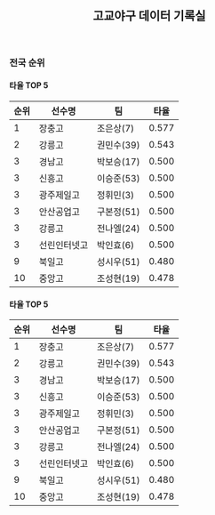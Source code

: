 <h2 style="text-align:center;">고교야구 데이터 기록실</h2>  

&nbsp;
&nbsp;


### 전국 순위

####  타율 TOP 5
  
| 순위  | 선수명 | 팀 | 타율 |
| -- | -- | -- | -- |
| 1  | 장충고    | 조은상(7)  | 0.577 |
| 2  | 강릉고    | 권민수(39) | 0.543 |
| 3  | 경남고    | 박보승(17) | 0.500 |
| 3  | 신흥고    | 이승준(53) | 0.500 |
| 3  | 광주제일고  | 정휘민(3)  | 0.500 |
| 3  | 안산공업고  | 구본정(51) | 0.500 |
| 3  | 강릉고    | 전나엘(24) | 0.500   |
| 3  | 선린인터넷고 | 박인효(6)  | 0.500 |
| 9  | 북일고    | 성시우(51) | 0.480 |
| 10 | 중앙고    | 조성현(19) | 0.478 |


####  타율 TOP 5
  
| 순위  | 선수명 | 팀 | 타율 |
| -- | -- | -- | -- |
| 1  | 장충고    | 조은상(7)  | 0.577 |
| 2  | 강릉고    | 권민수(39) | 0.543 |
| 3  | 경남고    | 박보승(17) | 0.500 |
| 3  | 신흥고    | 이승준(53) | 0.500 |
| 3  | 광주제일고  | 정휘민(3)  | 0.500 |
| 3  | 안산공업고  | 구본정(51) | 0.500 |
| 3  | 강릉고    | 전나엘(24) | 0.500   |
| 3  | 선린인터넷고 | 박인효(6)  | 0.500 |
| 9  | 북일고    | 성시우(51) | 0.480 |
| 10 | 중앙고    | 조성현(19) | 0.478 |
